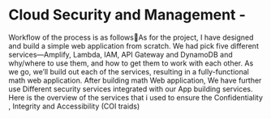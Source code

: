 # Cloud Security and Management -


Workflow of the process is as followsAs for the project, I have designed and build a simple web application from scratch. We had 
pick five different services—Amplify, Lambda, IAM, API Gateway and DynamoDB and 
why/where to use them, and how to get them to work with each other. As we go, we’ll build 
out each of the services, resulting in a fully-functional math web application. After building 
math Web application, We have further use Different security services integrated with our App 
building services. Here is the overview of the services that i used to ensure the Confidentiality 
, Integrity and Accessibility (COI traids)
